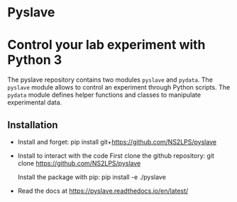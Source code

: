 # Pyslave

Control your lab experiment with Python 3
===================================================

The pyslave repository contains two modules ``pyslave`` and ``pydata``. The ``pyslave`` module allows
to control an experiment through Python scripts. The ``pydata`` module defines helper
functions and classes to manipulate experimental data.

Installation
--------------

* Install and forget: 
    pip install git+https://github.com/NS2LPS/pyslave

* Install to interact with the code
  First clone the github repository:
    git clone https://github.com/NS2LPS/pyslave

  Install the package with pip: 
    pip install -e ./pyslave
    
* Read the docs at https://pyslave.readthedocs.io/en/latest/


